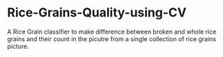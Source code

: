 # Rice-Grains-Quality-using-CV
A Rice Grain classifier to make difference between broken and whole rice grains and their count in the picutre from a single collection of rice grains picture.
